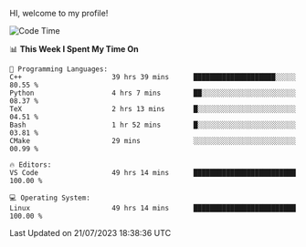 HI, welcome to my profile!
<!--START_SECTION:waka-->
![Code Time](http://img.shields.io/badge/Code%20Time-1%2C044%20hrs%2011%20mins-blue)

📊 **This Week I Spent My Time On** 

```text
💬 Programming Languages: 
C++                      39 hrs 39 mins      ████████████████████░░░░░   80.55 % 
Python                   4 hrs 7 mins        ██░░░░░░░░░░░░░░░░░░░░░░░   08.37 % 
TeX                      2 hrs 13 mins       █░░░░░░░░░░░░░░░░░░░░░░░░   04.51 % 
Bash                     1 hr 52 mins        █░░░░░░░░░░░░░░░░░░░░░░░░   03.81 % 
CMake                    29 mins             ░░░░░░░░░░░░░░░░░░░░░░░░░   00.99 % 

🔥 Editors: 
VS Code                  49 hrs 14 mins      █████████████████████████   100.00 % 

💻 Operating System: 
Linux                    49 hrs 14 mins      █████████████████████████   100.00 % 
```


 Last Updated on 21/07/2023 18:38:36 UTC
<!--END_SECTION:waka-->
